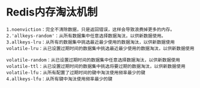 # Redis内存淘汰机制

    1.noenviction：完全不清除数据，只是返回错误，这样会导致浪费掉更多的内存。
    2.'allkeys-random'：从所有数据集中任意选择数据淘汰，以供新数据使用。
    3.allkeys-lru：从所有的数据集中挑选最近最少使用的数据淘汰，以供新数据使用
    volatile-lru：从已设置过期时间的数据集中挑选最近最少使用的数据淘汰，以供新数据使用
    
    volatile-random：从已设置过期时间的数据集中任意选择数据淘汰，以供新数据使用
    volatile-ttl：从已设置过期时间的数据集中挑选将要过期的数据淘汰，以供新数据使用
    volatile-lfu：从所有配置了过期时间的键中淘汰使用频率最少的键
    4.allkeys-lfu：从所有键中淘汰使用频率最少的键

